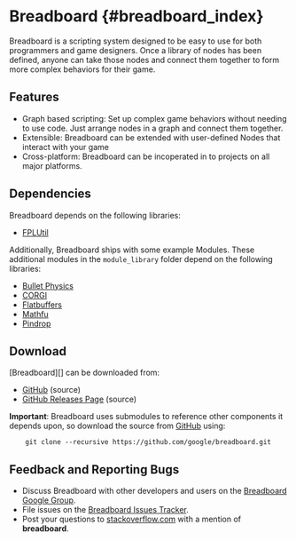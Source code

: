 Breadboard    {#breadboard_index}
==========

Breadboard is a scripting system designed to be easy to use for both programmers
and game designers. Once a library of nodes has been defined, anyone can take
those nodes and connect them together to form more complex behaviors for their
game.

## Features

  * Graph based scripting: Set up complex game behaviors without needing to use
    code. Just arrange nodes in a graph and connect them together.
  * Extensible: Breadboard can be extended with user-defined Nodes that interact
    with your game
  * Cross-platform: Breadboard can be incoperated in to projects on all major
    platforms.

## Dependencies

Breadboard depends on the following libraries:

  * [FPLUtil][]

Additionally, Breadboard ships with some example Modules. These additional
modules in the `module_library` folder depend on the following libraries:

  * [Bullet Physics][]
  * [CORGI][]
  * [Flatbuffers][]
  * [Mathfu][]
  * [Pindrop][]

## Download

[Breadboard][] can be downloaded from:
   * [GitHub][] (source)
   * [GitHub Releases Page][] (source)

**Important**: Breadboard uses submodules to reference other components it
depends upon, so download the source from [GitHub][] using:

~~~{.sh}
    git clone --recursive https://github.com/google/breadboard.git
~~~

## Feedback and Reporting Bugs

   * Discuss Breadboard with other developers and users on the
     [Breadboard Google Group][].
   * File issues on the [Breadboard Issues Tracker][].
   * Post your questions to [stackoverflow.com][] with a mention of **breadboard**.

<br>

  [Breadboard Google Group]: http://group.google.com/group/breadboard-scripting
  [Breadboard Issues Tracker]: http://github.com/google/breadboard/issues
  [Bullet Physics]: http://bulletphysics.org/
  [CORGI]: http://google.github.io/corgi/
  [FPLUtil]: http://google.github.io/fplutil/
  [FlatBuffers]: http://google.github.io/flatbuffers/
  [GitHub Releases Page]: http://github.com/google/breadboard/releases
  [GitHub]: http://github.com/google/breadboard
  [Mathfu]: http://google.github.io/mathfu/
  [Pindrop]: http://google.github.io/pindrop/
  [stackoverflow.com]: http://www.stackoverflow.com
